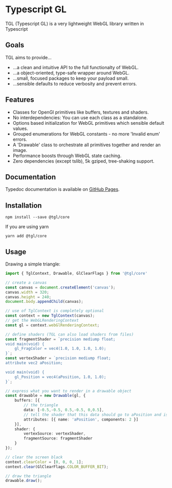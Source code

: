 # Typescript GL

TGL (Typescript GL) is a very lightweight WebGL library written in Typescript 

## Goals

TGL aims to provide...
* ...a clean and intuitive API to the full functionalty of WebGL.
* ...a object-oriented, type-safe wrapper around WebGL.
* ...small, focused packages to keep your payload small.
* ...sensible defaults to reduce verbosity and prevent errors.

## Features
* Classes for OpenGl primitives like buffers, textures and shaders.
* No interdependencies: You can use each class as a standalone.
* Options based initialization for WebGL primitives which sensible default values.
* Grouped enumerations for WebGL constants - no more 'Invalid enum' errors.
* A 'Drawable' class to orchestrate all primitives together and render an image. 
* Performance boosts through WebGL state caching.
* Zero dependencies (except tslib), 5k gziped, tree-shaking support.

## Documentation

Typedoc documentation is available on [GitHub Pages](https://mode777.github.io/tgl/).

## Installation

```
npm install --save @tgl/core
```
If you are using yarn
```
yarn add @tgl/core
```

## Usage

Drawing a simple triangle:

```typescript
import { TglContext, Drawable, GlClearFlags } from '@tgl/core'

// create a canvas
const canvas = document.createElement('canvas');
canvas.width = 320;
canvas.height = 240;
document.body.appendChild(canvas);

// use of TglContext is completely optional
const context = new TglContext(canvas);
// get the WebGLRenderingContext 
const gl = context.webGlRenderingContext;

// define shaders (TGL can also load shaders from files)
const fragmentShader = `precision mediump float;
void main(void) {
    gl_FragColor = vec4(1.0, 1.0, 1.0, 1.0);
}`;
const vertexShader = `precision mediump float;
attribute vec2 aPosition;

void main(void) {
    gl_Position = vec4(aPosition, 1.0, 1.0);
}`;

// express what you want to render in a drawable object
const drawable = new Drawable(gl, {
    buffers: [{
        // the triangle
        data: [-0.5,-0.5, 0.5,-0.5, 0,0.5],
        // tell the shader that this data should go to aPosition and is interpreted as a vec2 
        attributes: [{ name: 'aPosition', components: 2 }]
    }],
    shader: {
        vertexSource: vertexShader,
        fragmentSource: fragmentShader 
    }
});

// clear the screen black
context.clearColor = [0, 0, 0, 1];
context.clear(GlClearFlags.COLOR_BUFFER_BIT);

// draw the triangle
drawable.draw();
```